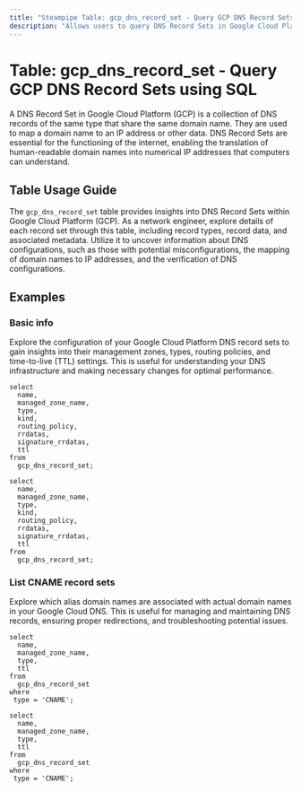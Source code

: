 ```yaml
---
title: "Steampipe Table: gcp_dns_record_set - Query GCP DNS Record Sets using SQL"
description: "Allows users to query DNS Record Sets in Google Cloud Platform (GCP), specifically the details of each record set, providing insights into DNS configurations and potential anomalies."
---
```


# Table: gcp_dns_record_set - Query GCP DNS Record Sets using SQL

A DNS Record Set in Google Cloud Platform (GCP) is a collection of DNS records of the same type that share the same domain name. They are used to map a domain name to an IP address or other data. DNS Record Sets are essential for the functioning of the internet, enabling the translation of human-readable domain names into numerical IP addresses that computers can understand.

## Table Usage Guide

The `gcp_dns_record_set` table provides insights into DNS Record Sets within Google Cloud Platform (GCP). As a network engineer, explore details of each record set through this table, including record types, record data, and associated metadata. Utilize it to uncover information about DNS configurations, such as those with potential misconfigurations, the mapping of domain names to IP addresses, and the verification of DNS configurations.

## Examples

### Basic info
Explore the configuration of your Google Cloud Platform DNS record sets to gain insights into their management zones, types, routing policies, and time-to-live (TTL) settings. This is useful for understanding your DNS infrastructure and making necessary changes for optimal performance.

```sql+postgres
select
  name,
  managed_zone_name,
  type,
  kind,
  routing_policy,
  rrdatas,
  signature_rrdatas,
  ttl
from
  gcp_dns_record_set;
```

```sql+sqlite
select
  name,
  managed_zone_name,
  type,
  kind,
  routing_policy,
  rrdatas,
  signature_rrdatas,
  ttl
from
  gcp_dns_record_set;
```

### List CNAME record sets
Explore which alias domain names are associated with actual domain names in your Google Cloud DNS. This is useful for managing and maintaining DNS records, ensuring proper redirections, and troubleshooting potential issues.

```sql+postgres
select
  name,
  managed_zone_name,
  type,
  ttl
from
  gcp_dns_record_set
where
 type = 'CNAME';
```

```sql+sqlite
select
  name,
  managed_zone_name,
  type,
  ttl
from
  gcp_dns_record_set
where
 type = 'CNAME';
```